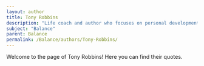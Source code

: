 ```yaml
---
layout: author
title: Tony Robbins
description: "Life coach and author who focuses on personal development strategies aimed at achieving balance in various aspects of life."
subject: "Balance"
parent: Balance
permalink: /Balance/authors/Tony-Robbins/
---
```


Welcome to the page of Tony Robbins! Here you can find their quotes.
